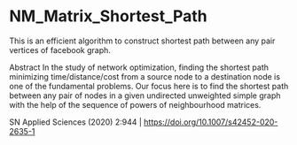 # NM_Matrix_Shortest_Path
This is an efficient algorithm to construct shortest path between any pair vertices of facebook graph. 

Abstract
In the study of network optimization, finding the shortest path minimizing time/distance/cost from a source node to a
destination node is one of the fundamental problems. Our focus here is to find the shortest path between any pair of
nodes in a given undirected unweighted simple graph with the help of the sequence of powers of neighbourhood
matrices. 

SN Applied Sciences (2020) 2:944 | https://doi.org/10.1007/s42452-020-2635-1
